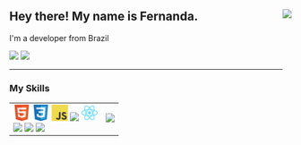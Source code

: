 
<!--
<div align="center">
  <img src="https://media.giphy.com/media/Uaxj062PavgqZRhVkS/giphy.gif" width="300"/>
</div>
-->

<div>
  <img src="https://media.giphy.com/media/Uaxj062PavgqZRhVkS/giphy.gif" align="right" height="150"/>
  <h2> Hey there! My name is Fernanda. </h2>
  <p>I'm a developer from Brazil</p>
  
</div>


<div>
  <img src="https://img.shields.io/badge/Mail-EA4335?style=for-the-badge&logo=gmail&logoColor=white" />
  <img src="https://img.shields.io/badge/Linkedin-0A66C2?style=for-the-badge&logo=linkedin&logoColor=white" />
</div>

<hr/>

<h3>My Skills</h3>
<table>
  <tr>
    <td>
      <img width="30" src="https://github.com/devicons/devicon/blob/master/icons/html5/html5-original.svg">
      <img width="30" src="https://github.com/devicons/devicon/blob/master/icons/css3/css3-original.svg">
      <img width="30" src="https://github.com/devicons/devicon/blob/master/icons/javascript/javascript-original.svg">
      <img width="30" src="https://cdn.jsdelivr.net/gh/devicons/devicon/icons/bootstrap/bootstrap-original.svg">
      <img width="30" src="https://github.com/devicons/devicon/blob/master/icons/react/react-original.svg">
      <br/>
      <img width="30" src="https://cdn.jsdelivr.net/gh/devicons/devicon/icons/python/python-original.svg">
      <img width="30" src="https://cdn.jsdelivr.net/gh/devicons/devicon/icons/jupyter/jupyter-original.svg" />
      <img width="30" src="https://cdn.jsdelivr.net/gh/devicons/devicon/icons/pandas/pandas-original.svg">
    </td>
    <td>
      <img src="https://github-readme-stats.vercel.app/api/top-langs/?username=fersl&layout=compact&theme=dracula&bg_color=00000000&hide_border=true" />
    </td>
  </tr>
</table>


<!-- ![Fersl's GitHub stats](https://github-readme-stats.vercel.app/api?username=fersl&hide=contribs&show_icons=true&theme=dracula&bg_color=00000000)
![Top Langs](https://github-readme-stats.vercel.app/api/top-langs/?username=fersl&layout=compact&theme=dracula&bg_color=00000000&hide_border=true)-->


<!-- saudação, sou fulano de tal
minha profissão, ou que curso esotu fazendo (pós graduação, sei lá)
sou de lugar tal, moro em lugar tal
links para contato (entender o shields.io)
  html mesmo, img dentro de link
  gmail, linkedin
---
cards de status
---
linguagens e tecnologias que uso
---
linguagens e tecnologias que estudo
-->
<!--
Here are some ideas to get you started:

- 🔭 I’m currently working on ...
- 🌱 I’m currently learning ...
- 👯 I’m looking to collaborate on ...
- 🤔 I’m looking for help with ...
- 💬 Ask me about ...
- 📫 How to reach me: ...
- 😄 Pronouns: ...
- ⚡ Fun fact: ...
-->

